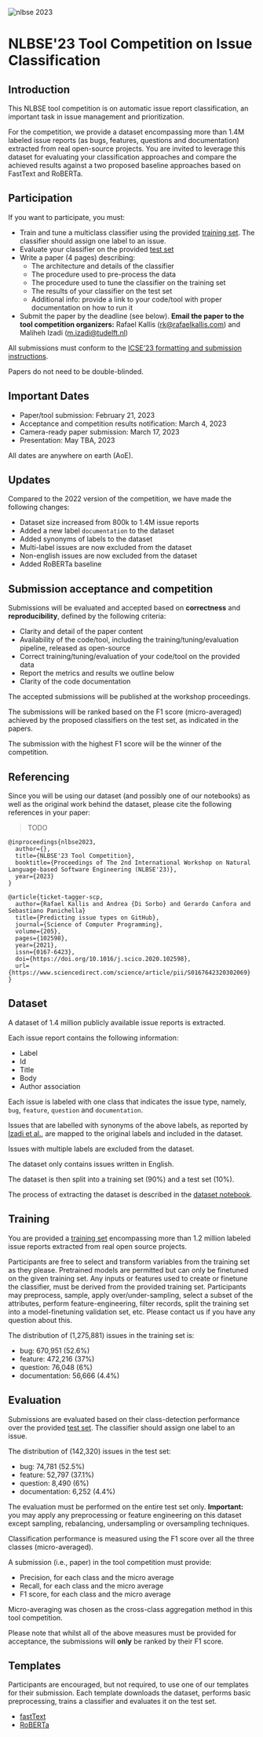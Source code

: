 ![nlbse 2023](nlbse2023.png)

# NLBSE'23 Tool Competition on Issue Classification

## Introduction

This NLBSE tool competition is on automatic issue report classification, an important task in issue management and prioritization.

For the competition, we provide a dataset encompassing more than 1.4M labeled issue reports (as bugs, features, questions and documentation) extracted from real open-source projects. You are invited to leverage this dataset for evaluating your classification approaches and compare the achieved results against a two proposed baseline approaches based on FastText and RoBERTa.

## Participation

If you want to participate, you must:

- Train and tune a multiclass classifier using the provided [training set](https://tickettagger.blob.core.windows.net/datasets/nlbse23-issue-classification-train.csv.tar.gz). The classifier should assign one label to an issue.
- Evaluate your classifier on the provided [test set](https://tickettagger.blob.core.windows.net/datasets/nlbse23-issue-classification-test.csv.tar.gz)
- Write a paper (4 pages) describing:
  - The architecture and details of the classifier
  - The procedure used to pre-process the data
  - The procedure used to tune the classifier on the training set
  - The results of your classifier on the test set
  - Additional info: provide a link to your code/tool with proper documentation on how to run it
- Submit the paper by the deadline (see below). **Email the paper to the tool competition organizers:** Rafael Kallis (rk@rafaelkallis.com) and Maliheh Izadi (m.izadi@tudelft.nl)

All submissions must conform to the [ICSE’23 formatting and submission instructions](https://conf.researchr.org/track/icse-2023/icse-2023-technical-track).

Papers do not need to be double-blinded.

## Important Dates
  
- Paper/tool submission: February 21, 2023
- Acceptance and competition results notification: March 4, 2023
- Camera-ready paper submission: March 17, 2023
- Presentation: May TBA, 2023

All dates are anywhere on earth (AoE).

## Updates 

Compared to the 2022 version of the competition, we have made the following changes:

- Dataset size increased from 800k to 1.4M issue reports
- Added a new label `documentation` to the dataset
- Added synonyms of labels to the dataset
- Multi-label issues are now excluded from the dataset
- Non-english issues are now excluded from the dataset
- Added RoBERTa baseline

## Submission acceptance and competition

Submissions will be evaluated and accepted based on **correctness** and **reproducibility**, defined by the following criteria:

- Clarity and detail of the paper content
- Availability of the code/tool, including the training/tuning/evaluation pipeline, released as open-source
- Correct training/tuning/evaluation of your code/tool on the provided data
- Report the metrics and results we outline below
- Clarity of the code documentation

The accepted submissions will be published at the workshop proceedings.

The submissions will be ranked based on the F1 score (micro-averaged) achieved by the proposed classifiers on the test set, as indicated in the papers.

The submission with the highest F1 score will be the winner of the competition.

## Referencing

Since you will be using our dataset (and possibly one of our notebooks) as well as the original work behind the dataset, please cite the following references in your paper:

> TODO

```
@inproceedings{nlbse2023,
  author={},
  title={NLBSE'23 Tool Competition},
  booktitle={Proceedings of The 2nd International Workshop on Natural Language-based Software Engineering (NLBSE'23)},
  year={2023}
}
```

```
@article{ticket-tagger-scp,
  author={Rafael Kallis and Andrea {Di Sorbo} and Gerardo Canfora and Sebastiano Panichella}
  title={Predicting issue types on GitHub},
  journal={Science of Computer Programming},
  volume={205},
  pages={102598},
  year={2021},
  issn={0167-6423},
  doi={https://doi.org/10.1016/j.scico.2020.102598},
  url={https://www.sciencedirect.com/science/article/pii/S0167642320302069}
}
```

## Dataset

A dataset of 1.4 million publicly available issue reports is extracted.

Each issue report contains the following information:
- Label
- Id
- Title
- Body
- Author association

Each issue is labeled with one class that indicates the issue type, namely, `bug`, `feature`, `question` and `documentation`.

Issues that are labelled with synonyms of the above labels, as reported by [Izadi et al.](https://doi.org/10.1007/s10664-021-10085-3), are mapped to the original labels and included in the dataset.

Issues with multiple labels are excluded from the dataset.

The dataset only contains issues written in English.

The dataset is then split into a training set (90%) and a test set (10%).

The process of extracting the dataset is described in the [dataset notebook](1-Dataset.ipynb).

## Training

You are provided a [training set](https://tickettagger.blob.core.windows.net/datasets/nlbse23-issue-classification-train.csv.tar.gz) encompassing more than 1.2 million labeled issue reports extracted from real open source projects.

Participants are free to select and transform variables from the training set as they please. Pretrained models are permitted but can only be finetuned on the given training set. Any inputs or features used to create or finetune the classifier, must be derived from the provided training set. Participants may preprocess, sample, apply over/under-sampling, select a subset of the attributes, perform feature-engineering, filter records, split the training set into a model-finetuning validation set, etc. Please contact us if you have any question about this.

The distribution of (1,275,881) issues in the training set is:
- bug:            670,951 (52.6%)
- feature:        472,216 (37%)
- question:        76,048 (6%)
- documentation:   56,666 (4.4%)

## Evaluation

Submissions are evaluated based on their class-detection performance over the provided [test set](https://tickettagger.blob.core.windows.net/datasets/nlbse23-issue-classification-test.csv.tar.gz). 
The classifier should assign one label to an issue.

The distribution of (142,320) issues in the test set:
- bug:	          74,781	(52.5%)
- feature:	      52,797	(37.1%)
- question:	       8,490	(6%)
- documentation:	 6,252	(4.4%)

The evaluation must be performed on the entire test set only. **Important:** you may apply any preprocessing or feature engineering on this dataset except sampling, rebalancing, undersampling or oversampling techniques.

Classification performance is measured using the F1 score over all the three classes (micro-averaged). 

A submission (i.e., paper) in the tool competition must provide:
- Precision, for each class and the micro average
- Recall, for each class and the micro average
- F1 score, for each class and the micro average

Micro-averaging was chosen as the cross-class aggregation method in this tool competition.

Please note that whilst all of the above measures must be provided for acceptance, the submissions will **only** be ranked by their F1 score.

## Templates

Participants are encouraged, but not required, to use one of our templates for their submission. Each template downloads the dataset, performs basic preprocessing, trains a classifier and evaluates it on the test set.

- [fastText](2-Template-fastText.ipynb)
- [RoBERTa](3-Template-RoBERTa.ipynb)
